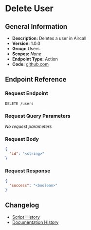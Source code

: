 <!-- BEGIN GENERATED CONTENT -->
# Delete User

## General Information

- **Description:** Deletes a user in Aircall
- **Version:** 1.0.0
- **Group:** Users
- **Scopes:** _None_
- **Endpoint Type:** Action
- **Code:** [github.com](https://github.com/NangoHQ/integration-templates/tree/main/integrations/aircall/actions/delete-user.ts)


## Endpoint Reference

### Request Endpoint

`DELETE /users`

### Request Query Parameters

_No request parameters_

### Request Body

```json
{
  "id": "<string>"
}
```

### Request Response

```json
{
  "success": "<boolean>"
}
```

## Changelog

- [Script History](https://github.com/NangoHQ/integration-templates/commits/main/integrations/aircall/actions/delete-user.ts)
- [Documentation History](https://github.com/NangoHQ/integration-templates/commits/main/integrations/aircall/actions/delete-user.md)

<!-- END  GENERATED CONTENT -->

